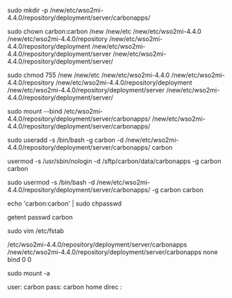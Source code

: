 sudo mkdir -p /new/etc/wso2mi-4.4.0/repository/deployment/server/carbonapps/


sudo chown carbon:carbon /new /new/etc /new/etc/wso2mi-4.4.0 /new/etc/wso2mi-4.4.0/repository /new/etc/wso2mi-4.4.0/repository/deployment /new/etc/wso2mi-4.4.0/repository/deployment/server /new/etc/wso2mi-4.4.0/repository/deployment/server/


sudo chmod 755 /new /new/etc /new/etc/wso2mi-4.4.0 /new/etc/wso2mi-4.4.0/repository /new/etc/wso2mi-4.4.0/repository/deployment /new/etc/wso2mi-4.4.0/repository/deployment/server /new/etc/wso2mi-4.4.0/repository/deployment/server/



sudo mount --bind /etc/wso2mi-4.4.0/repository/deployment/server/carbonapps/ /new/etc/wso2mi-4.4.0/repository/deployment/server/carbonapps/



sudo useradd -s /bin/bash -g carbon -d /new/etc/wso2mi-4.4.0/repository/deployment/server/carbonapps/ carbon

usermod -s /usr/sbin/nologin  -d /sftp/carbon/data/carbonapps  -g carbon carbon

sudo usermod -s /bin/bash -d  /new/etc/wso2mi-4.4.0/repository/deployment/server/carbonapps/ -g carbon carbon

echo 'carbon:carbon' | sudo chpasswd

getent passwd carbon



sudo vim /etc/fstab

/etc/wso2mi-4.4.0/repository/deployment/server/carbonapps  /new/etc/wso2mi-4.4.0/repository/deployment/server/carbonapps  none  bind  0  0


sudo mount -a



user: carbon
pass: carbon
home direc : 
